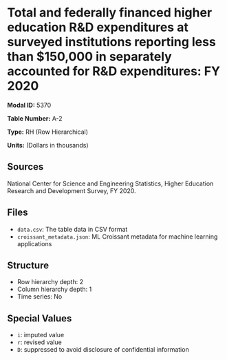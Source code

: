 # Total and federally financed higher education R&D expenditures at surveyed institutions reporting less than $150,000 in separately accounted for R&D expenditures: FY 2020

**Modal ID:** 5370

**Table Number:** A-2

**Type:** RH (Row Hierarchical)

**Units:** (Dollars in thousands)

## Sources

National Center for Science and Engineering Statistics, Higher Education Research and Development Survey, FY 2020.

## Files

- `data.csv`: The table data in CSV format
- `croissant_metadata.json`: ML Croissant metadata for machine learning applications

## Structure

- Row hierarchy depth: 2
- Column hierarchy depth: 1
- Time series: No

## Special Values

- `i`: imputed value
- `r`: revised value
- `D`: suppressed to avoid disclosure of confidential information
